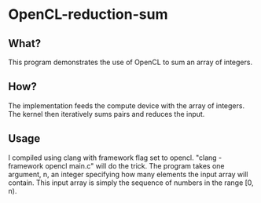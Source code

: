 # OpenCL-reduction-sum
## What?
This program demonstrates the use of OpenCL to sum an array of integers.
## How?
The implementation feeds the compute device with the array of integers. The kernel then iteratively sums pairs and reduces the input.
## Usage
I compiled using clang with framework flag set to opencl. "clang -framework opencl main.c" will do the trick. The program takes one argument, n,
an integer specifying how many elements the input array will contain. This input array is simply the sequence of numbers in the range [0, n).

